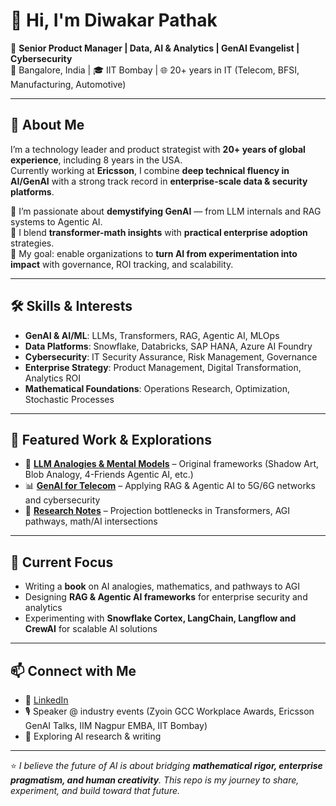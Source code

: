 # 👋 Hi, I'm Diwakar Pathak  

🎯 **Senior Product Manager | Data, AI & Analytics | GenAI Evangelist | Cybersecurity**  
📍 Bangalore, India | 🎓 IIT Bombay | 🌐 20+ years in IT (Telecom, BFSI, Manufacturing, Automotive)  

---

## 🚀 About Me  
I’m a technology leader and product strategist with **20+ years of global experience**, including 8 years in the USA.  
Currently working at **Ericsson**, I combine **deep technical fluency in AI/GenAI** with a strong track record in **enterprise-scale data & security platforms**.  

🔹 I’m passionate about **demystifying GenAI** — from LLM internals and RAG systems to Agentic AI.  
🔹 I blend **transformer-math insights** with **practical enterprise adoption** strategies.  
🔹 My goal: enable organizations to **turn AI from experimentation into impact** with governance, ROI tracking, and scalability.  

---

## 🛠️ Skills & Interests
- **GenAI & AI/ML**: LLMs, Transformers, RAG, Agentic AI, MLOps  
- **Data Platforms**: Snowflake, Databricks, SAP HANA, Azure AI Foundry  
- **Cybersecurity**: IT Security Assurance, Risk Management, Governance  
- **Enterprise Strategy**: Product Management, Digital Transformation, Analytics ROI  
- **Mathematical Foundations**: Operations Research, Optimization, Stochastic Processes  

---

## 📌 Featured Work & Explorations
- 🧩 **[LLM Analogies & Mental Models](#)** – Original frameworks (Shadow Art, Blob Analogy, 4-Friends Agentic AI, etc.)  
- 📊 **[GenAI for Telecom](#)** – Applying RAG & Agentic AI to 5G/6G networks and cybersecurity  
- 🔬 **[Research Notes](#)** – Projection bottlenecks in Transformers, AGI pathways, math/AI intersections  

---

## 🌱 Current Focus
- Writing a **book** on AI analogies, mathematics, and pathways to AGI  
- Designing **RAG & Agentic AI frameworks** for enterprise security and analytics  
- Experimenting with **Snowflake Cortex, LangChain, Langflow and CrewAI** for scalable AI solutions  

---

## 📫 Connect with Me
- 💼 [LinkedIn](https://www.linkedin.com/in/diwakarpathak)  
- 🎙️ Speaker @ industry events (Zyoin GCC Workplace Awards, Ericsson GenAI Talks, IIM Nagpur EMBA, IIT Bombay)  
- 📝 Exploring AI research & writing  

---

⭐️ _I believe the future of AI is about bridging **mathematical rigor, enterprise pragmatism, and human creativity**. This repo is my journey to share, experiment, and build toward that future._
